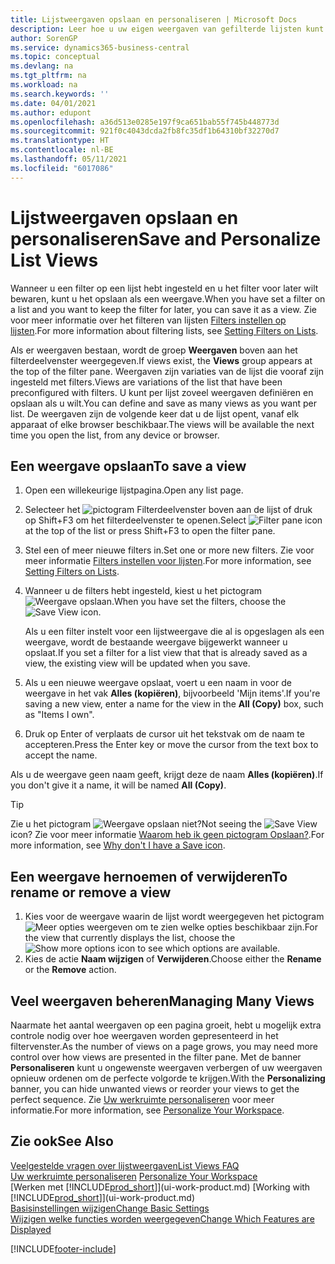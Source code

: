 ```yaml
---
title: Lijstweergaven opslaan en personaliseren | Microsoft Docs
description: Leer hoe u uw eigen weergaven van gefilterde lijsten kunt maken.
author: SorenGP
ms.service: dynamics365-business-central
ms.topic: conceptual
ms.devlang: na
ms.tgt_pltfrm: na
ms.workload: na
ms.search.keywords: ''
ms.date: 04/01/2021
ms.author: edupont
ms.openlocfilehash: a36d513e0285e197f9ca651bab55f745b448773d
ms.sourcegitcommit: 921f0c4043dcda2fb8fc35df1b64310bf32270d7
ms.translationtype: HT
ms.contentlocale: nl-BE
ms.lasthandoff: 05/11/2021
ms.locfileid: "6017086"
---
```

# <a name="save-and-personalize-list-views"></a><span data-ttu-id="a6a4d-103">Lijstweergaven opslaan en personaliseren</span><span class="sxs-lookup"><span data-stu-id="a6a4d-103">Save and Personalize List Views</span></span>
<span data-ttu-id="a6a4d-104">Wanneer u een filter op een lijst hebt ingesteld en u het filter voor later wilt bewaren, kunt u het opslaan als een weergave.</span><span class="sxs-lookup"><span data-stu-id="a6a4d-104">When you have set a filter on a list and you want to keep the filter for later, you can save it as a view.</span></span> <span data-ttu-id="a6a4d-105">Zie voor meer informatie over het filteren van lijsten [Filters instellen op lijsten](ui-enter-criteria-filters.md#setting-filters-on-lists).</span><span class="sxs-lookup"><span data-stu-id="a6a4d-105">For more information about filtering lists, see [Setting Filters on Lists](ui-enter-criteria-filters.md#setting-filters-on-lists).</span></span>

<span data-ttu-id="a6a4d-106">Als er weergaven bestaan, wordt de groep **Weergaven** boven aan het filterdeelvenster weergegeven.</span><span class="sxs-lookup"><span data-stu-id="a6a4d-106">If views exist, the **Views** group appears at the top of the filter pane.</span></span> <span data-ttu-id="a6a4d-107">Weergaven zijn variaties van de lijst die vooraf zijn ingesteld met filters.</span><span class="sxs-lookup"><span data-stu-id="a6a4d-107">Views are variations of the list that have been preconfigured with filters.</span></span> <span data-ttu-id="a6a4d-108">U kunt per lijst zoveel weergaven definiëren en opslaan als u wilt.</span><span class="sxs-lookup"><span data-stu-id="a6a4d-108">You can define and save as many views as you want per list.</span></span> <span data-ttu-id="a6a4d-109">De weergaven zijn de volgende keer dat u de lijst opent, vanaf elk apparaat of elke browser beschikbaar.</span><span class="sxs-lookup"><span data-stu-id="a6a4d-109">The views will be available the next time you open the list, from any device or browser.</span></span>

## <a name="to-save-a-view"></a><span data-ttu-id="a6a4d-110">Een weergave opslaan</span><span class="sxs-lookup"><span data-stu-id="a6a4d-110">To save a view</span></span>
1. <span data-ttu-id="a6a4d-111">Open een willekeurige lijstpagina.</span><span class="sxs-lookup"><span data-stu-id="a6a4d-111">Open any list page.</span></span>
2. <span data-ttu-id="a6a4d-112">Selecteer het ![pictogram Filterdeelvenster](media/open-filter-pane-icon.png "Pictogram Filterdeelvenster") boven aan de lijst of druk op Shift+F3 om het filterdeelvenster te openen.</span><span class="sxs-lookup"><span data-stu-id="a6a4d-112">Select ![Filter pane icon](media/open-filter-pane-icon.png "Filter pane icon") at the top of the list or press Shift+F3 to open the filter pane.</span></span>
3. <span data-ttu-id="a6a4d-113">Stel een of meer nieuwe filters in.</span><span class="sxs-lookup"><span data-stu-id="a6a4d-113">Set one or more new filters.</span></span> <span data-ttu-id="a6a4d-114">Zie voor meer informatie [Filters instellen voor lijsten](ui-enter-criteria-filters.md#setting-filters-on-lists).</span><span class="sxs-lookup"><span data-stu-id="a6a4d-114">For more information, see [Setting Filters on Lists](ui-enter-criteria-filters.md#setting-filters-on-lists).</span></span>
4. <span data-ttu-id="a6a4d-115">Wanneer u de filters hebt ingesteld, kiest u het pictogram ![Weergave opslaan](media/save_view_icon.png "Weergave opslaan").</span><span class="sxs-lookup"><span data-stu-id="a6a4d-115">When you have set the filters, choose the ![Save View](media/save_view_icon.png "Save View") icon.</span></span>

    <span data-ttu-id="a6a4d-116">Als u een filter instelt voor een lijstweergave die al is opgeslagen als een weergave, wordt de bestaande weergave bijgewerkt wanneer u opslaat.</span><span class="sxs-lookup"><span data-stu-id="a6a4d-116">If you set a filter for a list view that that is already saved as a view, the existing view will be updated when you save.</span></span>
5. <span data-ttu-id="a6a4d-117">Als u een nieuwe weergave opslaat, voert u een naam in voor de weergave in het vak **Alles (kopiëren)**, bijvoorbeeld 'Mijn items'.</span><span class="sxs-lookup"><span data-stu-id="a6a4d-117">If you're saving a new view, enter a name for the view in the **All (Copy)** box, such as "Items I own".</span></span>
6. <span data-ttu-id="a6a4d-118">Druk op Enter of verplaats de cursor uit het tekstvak om de naam te accepteren.</span><span class="sxs-lookup"><span data-stu-id="a6a4d-118">Press the Enter key or move the cursor from the text box to accept the name.</span></span>

<span data-ttu-id="a6a4d-119">Als u de weergave geen naam geeft, krijgt deze de naam **Alles (kopiëren)**.</span><span class="sxs-lookup"><span data-stu-id="a6a4d-119">If you don't give it a name, it will be named **All (Copy)**.</span></span>

> [!TIP]
> <span data-ttu-id="a6a4d-120">Zie u het pictogram ![Weergave opslaan](media/save_view_icon.png "Weergave opslaan") niet?</span><span class="sxs-lookup"><span data-stu-id="a6a4d-120">Not seeing the ![Save View](media/save_view_icon.png "Save View") icon?</span></span> <span data-ttu-id="a6a4d-121">Zie voor meer informatie [Waarom heb ik geen pictogram Opslaan?](/dynamics365/business-central/ui-views-faq#save).</span><span class="sxs-lookup"><span data-stu-id="a6a4d-121">For more information, see [Why don't I have a Save icon](/dynamics365/business-central/ui-views-faq#save).</span></span>

## <a name="to-rename-or-remove-a-view"></a><span data-ttu-id="a6a4d-122">Een weergave hernoemen of verwijderen</span><span class="sxs-lookup"><span data-stu-id="a6a4d-122">To rename or remove a view</span></span>
1. <span data-ttu-id="a6a4d-123">Kies voor de weergave waarin de lijst wordt weergegeven het pictogram ![Meer opties weergeven](media/show-more-options-icon.png "Meer opties weergeven") om te zien welke opties beschikbaar zijn.</span><span class="sxs-lookup"><span data-stu-id="a6a4d-123">For the view that currently displays the list, choose the ![Show more options](media/show-more-options-icon.png "Show more options") icon to see which options are available.</span></span>
2. <span data-ttu-id="a6a4d-124">Kies de actie **Naam wijzigen** of **Verwijderen**.</span><span class="sxs-lookup"><span data-stu-id="a6a4d-124">Choose either the **Rename** or the **Remove** action.</span></span>

## <a name="managing-many-views"></a><span data-ttu-id="a6a4d-125">Veel weergaven beheren</span><span class="sxs-lookup"><span data-stu-id="a6a4d-125">Managing Many Views</span></span>
<span data-ttu-id="a6a4d-126">Naarmate het aantal weergaven op een pagina groeit, hebt u mogelijk extra controle nodig over hoe weergaven worden gepresenteerd in het filtervenster.</span><span class="sxs-lookup"><span data-stu-id="a6a4d-126">As the number of views on a page grows, you may need more control over how views are presented in the filter pane.</span></span> <span data-ttu-id="a6a4d-127">Met de banner **Personaliseren** kunt u ongewenste weergaven verbergen of uw weergaven opnieuw ordenen om de perfecte volgorde te krijgen.</span><span class="sxs-lookup"><span data-stu-id="a6a4d-127">With the **Personalizing** banner, you can hide unwanted views or reorder your views to get the perfect sequence.</span></span> <span data-ttu-id="a6a4d-128">Zie [Uw werkruimte personaliseren](ui-personalization-user.md) voor meer informatie.</span><span class="sxs-lookup"><span data-stu-id="a6a4d-128">For more information, see [Personalize Your Workspace](ui-personalization-user.md).</span></span>

## <a name="see-also"></a><span data-ttu-id="a6a4d-129">Zie ook</span><span class="sxs-lookup"><span data-stu-id="a6a4d-129">See Also</span></span>
[<span data-ttu-id="a6a4d-130">Veelgestelde vragen over lijstweergaven</span><span class="sxs-lookup"><span data-stu-id="a6a4d-130">List Views FAQ</span></span>](ui-views-faq.yml)  
<span data-ttu-id="a6a4d-131">[Uw werkruimte personaliseren](ui-personalization-user.md)  </span><span class="sxs-lookup"><span data-stu-id="a6a4d-131">[Personalize Your Workspace](ui-personalization-user.md)  </span></span>  
<span data-ttu-id="a6a4d-132">[Werken met [!INCLUDE[prod_short](includes/prod_short.md)]](ui-work-product.md)  </span><span class="sxs-lookup"><span data-stu-id="a6a4d-132">[Working with [!INCLUDE[prod_short](includes/prod_short.md)]](ui-work-product.md)  </span></span>  
[<span data-ttu-id="a6a4d-133">Basisinstellingen wijzigen</span><span class="sxs-lookup"><span data-stu-id="a6a4d-133">Change Basic Settings</span></span>](ui-change-basic-settings.md)  
[<span data-ttu-id="a6a4d-134">Wijzigen welke functies worden weergegeven</span><span class="sxs-lookup"><span data-stu-id="a6a4d-134">Change Which Features are Displayed</span></span>](ui-experiences.md)  


[!INCLUDE[footer-include](includes/footer-banner.md)]